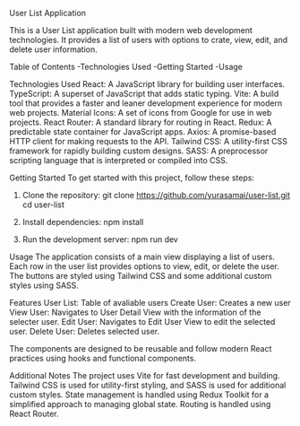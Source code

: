 User List Application

This is a User List application built with modern web development technologies. It provides a list of users with options to crate, view, edit, and delete user information.

Table of Contents
  -Technologies Used
  -Getting Started
  -Usage

Technologies Used
  React: A JavaScript library for building user interfaces.
  TypeScript: A superset of JavaScript that adds static typing.
  Vite: A build tool that provides a faster and leaner development experience for modern web projects.
  Material Icons: A set of icons from Google for use in web projects.
  React Router: A standard library for routing in React.
  Redux: A predictable state container for JavaScript apps.
  Axios: A promise-based HTTP client for making requests to the API.
  Tailwind CSS: A utility-first CSS framework for rapidly building custom designs.
  SASS: A preprocessor scripting language that is interpreted or compiled into CSS.
  
Getting Started
To get started with this project, follow these steps:

1. Clone the repository:
    git clone https://github.com/yurasamai/user-list.git
    cd user-list
   
2. Install dependencies:
    npm install

3. Run the development server:
    npm run dev

Usage
The application consists of a main view displaying a list of users. Each row in the user list provides options to view, edit, or delete the user. The buttons are styled using Tailwind CSS and some additional custom styles using SASS.

Features
  User List: Table of avaliable users
  Create User: Creates a new user
  View User: Navigates to User Detail View with the information of the selecter user.
  Edit User: Navigates to Edit User View to edit the selected user.
  Delete User: Deletes selected user.

The components are designed to be reusable and follow modern React practices using hooks and functional components.

Additional Notes
The project uses Vite for fast development and building.
Tailwind CSS is used for utility-first styling, and SASS is used for additional custom styles.
State management is handled using Redux Toolkit for a simplified approach to managing global state.
Routing is handled using React Router.



